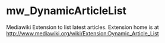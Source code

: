 mw_DynamicArticleList
=====================

Mediawiki Extension to list latest articles. Extension home is at http://www.mediawiki.org/wiki/Extension:Dynamic_Article_List

